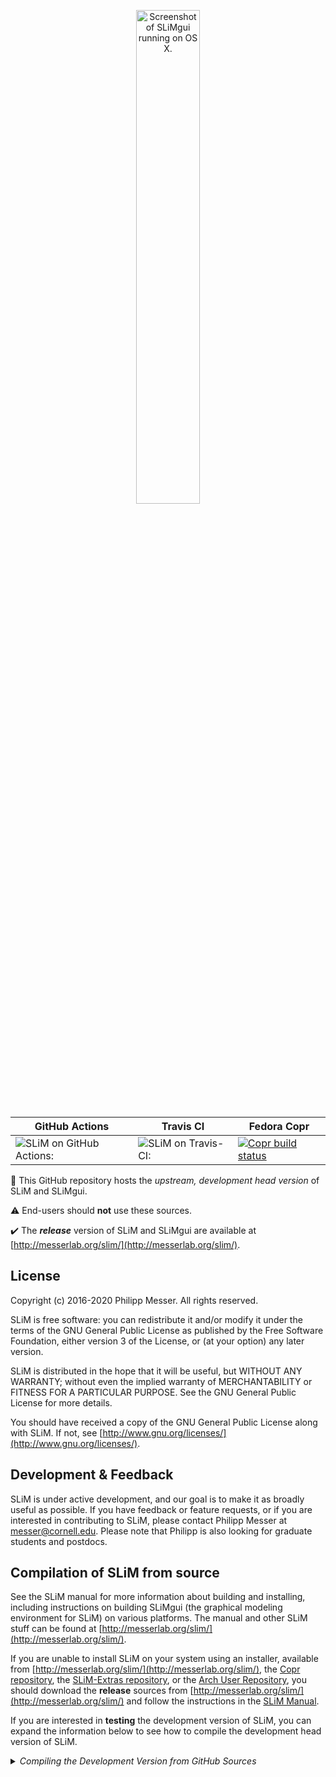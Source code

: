 <p align="center">
	<img alt="Screenshot of SLiMgui running on OS X." height="45%" width="45%" src="https://messerlab.files.wordpress.com/2016/02/slimgui_screenshot.jpg?w=600"/>
</p>

GitHub Actions | Travis CI | Fedora Copr
---|---|---
![SLiM on GitHub Actions:](https://github.com/MesserLab/SLiM/workflows/tests/badge.svg) |![SLiM on Travis-CI:](https://travis-ci.com/MesserLab/SLiM.svg?branch=master) | [![Copr build status](https://copr.fedorainfracloud.org/coprs/bacarson/SLiM-Selection_on_Linked_Mutations/package/SLiM/status_image/last_build.png)](https://copr.fedorainfracloud.org/coprs/bacarson/SLiM-Selection_on_Linked_Mutations/package/SLiM/)

:construction: This GitHub repository hosts the <em>upstream, development head version</em> of SLiM and SLiMgui.

:warning: End-users should <strong>not</strong> use these sources.

:heavy_check_mark: The <strong><em>release</em></strong> version of SLiM and SLiMgui are available at [http://messerlab.org/slim/](http://messerlab.org/slim/).


License
----------

Copyright (c) 2016-2020 Philipp Messer.  All rights reserved.

SLiM is free software: you can redistribute it and/or modify it under the terms of the GNU General Public License as published by the Free Software Foundation, either version 3 of the License, or (at your option) any later version.

SLiM is distributed in the hope that it will be useful, but WITHOUT ANY WARRANTY; without even the implied warranty of MERCHANTABILITY or FITNESS FOR A PARTICULAR PURPOSE.  See the GNU General Public License for more details.

You should have received a copy of the GNU General Public License along with SLiM.  If not, see [http://www.gnu.org/licenses/](http://www.gnu.org/licenses/).

Development & Feedback
-----------------------------------

SLiM is under active development, and our goal is to make it as broadly useful as possible.  If you have feedback or feature requests, or if you are interested in contributing to SLiM, please contact Philipp Messer at [messer@cornell.edu](mailto:messer@cornell.edu). Please note that Philipp is also looking for graduate students and postdocs.

Compilation of SLiM from source
----------------------------------

See the SLiM manual for more information about building and installing, including instructions on building SLiMgui (the graphical modeling environment for SLiM) on various platforms.  The manual and other SLiM stuff can be found at [http://messerlab.org/slim/](http://messerlab.org/slim/).

If you are unable to install SLiM on your system using an installer, available from [http://messerlab.org/slim/](http://messerlab.org/slim/), the [Copr repository](https://copr.fedorainfracloud.org/coprs/bacarson/SLiM-Selection_on_Linked_Mutations/), the [SLiM-Extras repository](https://github.com/MesserLab/SLiM-Extras/blob/master/installation/DebianUbuntuInstall.sh), or the [Arch User Repository](https://aur.archlinux.org/packages/slim-simulator/), you should download the <strong>release</strong> sources from [http://messerlab.org/slim/](http://messerlab.org/slim/) and follow the instructions in the [SLiM Manual](http://benhaller.com/slim/SLiM_Manual.pdf).

If you are interested in <strong>testing</strong> the development version of SLiM, you can expand the information below to see how to compile the development head version of SLiM.

<details>
	<summary><em>Compiling the Development Version from GitHub Sources</em></summary><p></p>
We use CMake, with an out-of-source build, as described here:

https://gitlab.kitware.com/cmake/community/wikis/FAQ#out-of-source-build-trees

CMake is available with `port install cmake` or `brew install cmake` (on OS X, with MacPorts or Homebrew respectively), or with `aptitude install cmake` (on debian).

To compile the development version from this repository, do:

	git clone https://github.com/MesserLab/SLiM.git
	mkdir SLiM_build
	cd SLiM_build
	cmake -DCMAKE_BUILD_TYPE=Release ../SLiM
	make

(You might do `make -j 10` or some such to speed up the build process by building with ten threads simultaneously.)  The resulting binaries (`slim` and `eidos`) will be located in the `SLiM_build` directory.  You can name the build directory anything you wish; there is nothing magical about the name `SLiM_build`.  Running `make install` will then attempt to install these to the default system directories, but this will probably fail unless you run it with root permissions (e.g., by doing `sudo make install`).   To explicitly tell cmake where to install the binaries, run:

	cmake -DCMAKE_BUILD_TYPE=Release -DCMAKE_INSTALL_PREFIX=/path/to/install ../SLiM
	make
	make install

where `/path/to/install` is the path where you want `slim` and `eidos` installed below (they would be put in `/path/to/install/bin` in this example, analogous to the `--user` flag).

To update the build (after a `git pull`, for example), in the `SLiM_build` directory run:

	cmake -DCMAKE_BUILD_TYPE=Release ../SLiM
	make

To build a debug version of the code (i.e., optimization turned off, debugging symbols turned on, and extra runtime checking enabled), run instead:

	cmake -DCMAKE_BUILD_TYPE=Debug ../SLiM
	make

This could be done in a separate build directory to retain both versions of the build.
</details>
